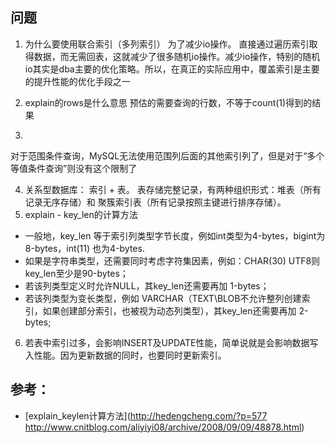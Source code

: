 
## 问题
1. 为什么要使用联合索引（多列索引）
     为了减少io操作。
     直接通过遍历索引取得数据，而无需回表，这就减少了很多随机io操作。减少io操作，特别的随机io其实是dba主要的优化策略。所以，在真正的实际应用中，覆盖索引是主要的提升性能的优化手段之一
2. explain的rows是什么意思
预估的需要查询的行数，不等于count(1)得到的结果

3. 
对于范围条件查询，MySQL无法使用范围列后面的其他索引列了，但是对于“多个等值条件查询”则没有这个限制了

4. 关系型数据库： 索引 + 表。  表存储完整记录，有两种组织形式：堆表（所有记录无序存储）和 聚簇索引表（所有记录按照主键进行排序存储）。
5. explain - key_len的计算方法
 * 一般地，key_len 等于索引列类型字节长度，例如int类型为4-bytes，bigint为8-bytes，int(11) 也为4-bytes.
  * 如果是字符串类型，还需要同时考虑字符集因素，例如：CHAR(30) UTF8则key_len至少是90-bytes；
 * 若该列类型定义时允许NULL，其key_len还需要再加 1-bytes；
 * 若该列类型为变长类型，例如 VARCHAR（TEXT\BLOB不允许整列创建索引，如果创建部分索引，也被视为动态列类型），其key_len还需要再加 2-bytes;

6. 若表中索引过多，会影响INSERT及UPDATE性能，简单说就是会影响数据写入性能。因为更新数据的同时，也要同时更新索引。


## 参考：
- [explain_keylen计算方法](http://hedengcheng.com/?p=577
http://www.cnitblog.com/aliyiyi08/archive/2008/09/09/48878.html)

